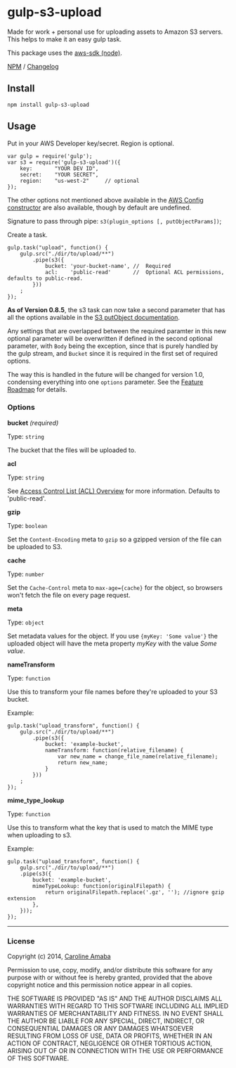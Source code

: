 # gulp-s3-upload

Made for work + personal use for uploading assets to Amazon S3 servers.  
This helps to make it an easy gulp task.

This package uses the [aws-sdk (node)](http://aws.amazon.com/sdk-for-node-js/).

[NPM](https://www.npmjs.com/package/gulp-s3-upload) / [Changelog](changelog.md)

## Install
    npm install gulp-s3-upload

## Usage

Put in your AWS Developer key/secret. Region is optional.

    var gulp = require('gulp');
    var s3 = require('gulp-s3-upload')({
        key:       "YOUR DEV ID",
        secret:    "YOUR SECRET",
        region:    "us-west-2"     // optional
    });

The other options not mentioned above available in the [AWS Config constructor](http://docs.aws.amazon.com/AWSJavaScriptSDK/latest/AWS/Config.html#constructor-property) are also available, though by default are undefined.

Signature to pass through pipe: `s3(plugin_options [, putObjectParams])`;

Create a task.

    gulp.task("upload", function() {
        gulp.src("./dir/to/upload/**")
            .pipe(s3({
                bucket: 'your-bucket-name', //  Required
                acl:    'public-read'       //  Optional ACL permissions, defaults to public-read.
            }))
        ;
    });

**As of Version 0.8.5**, the s3 task can now take a second parameter that has all the options available in the [S3 putObject documentation](http://docs.aws.amazon.com/AWSJavaScriptSDK/latest/AWS/S3.html#putObject-property).  

Any settings that are overlapped between the required paramter in this new optional parameter will be overwritten if defined in the second optional parameter, with `Body` being the exception, since that is purely handled by the gulp stream, and `Bucket` since it is required in the first set of required options.

The way this is handled in the future will be changed for version 1.0, condensing everything into one `options` parameter. See the [Feature Roadmap](roadmap.md) for details.

### Options

**bucket** *(required)*

Type: `string`

The bucket that the files will be uploaded to.


**acl**

Type: `string`

See [Access Control List (ACL) Overview](http://docs.aws.amazon.com/AmazonS3/latest/dev/acl-overview.html)
for more information.  Defaults to 'public-read'.


**gzip**

Type: `boolean`

Set the `Content-Encoding` meta to `gzip` so a gzipped version of the file can be uploaded to S3.


**cache**

Type: `number`

Set the `Cache-Control` meta to `max-age={cache}` for the object, so browsers won't fetch the file on every page request.


**meta**

Type: `object`

Set metadata values for the object. If you use `{myKey: 'Some value'}` the uploaded object will have the meta property *myKey* with the value *Some value*.


**nameTransform**

Type: `function`

Use this to transform your file names before they're uploaded to your S3 bucket.

Example:

    gulp.task("upload_transform", function() {
        gulp.src("./dir/to/upload/**")
            .pipe(s3({
                bucket: 'example-bucket',
                nameTransform: function(relative_filename) {
                    var new_name = change_file_name(relative_filename);
                    return new_name;
                }
            }))
        ;
    });


**mime_type_lookup**

Type: `function`

Use this to transform what the key that is used to match the MIME type when uploading to s3.

Example:

    gulp.task("upload_transform", function() {
        gulp.src("./dir/to/upload/**")
        .pipe(s3({
            bucket: 'example-bucket',
            mimeTypeLookup: function(originalFilepath) {
                return originalFilepath.replace('.gz', ''); //ignore gzip extension
            },
        }));
    });

----------------------------------------------------

### License

Copyright (c) 2014, [Caroline Amaba](mailto:caroline.amaba@gmail.com)

Permission to use, copy, modify, and/or distribute this software for any purpose with or without fee is hereby granted, provided that the above copyright notice and this permission notice appear in all copies.

THE SOFTWARE IS PROVIDED "AS IS" AND THE AUTHOR DISCLAIMS ALL WARRANTIES WITH REGARD TO THIS SOFTWARE INCLUDING ALL IMPLIED WARRANTIES OF MERCHANTABILITY AND FITNESS. IN NO EVENT SHALL THE AUTHOR BE LIABLE FOR ANY SPECIAL, DIRECT, INDIRECT, OR CONSEQUENTIAL DAMAGES OR ANY DAMAGES WHATSOEVER RESULTING FROM LOSS OF USE, DATA OR PROFITS, WHETHER IN AN ACTION OF CONTRACT, NEGLIGENCE OR OTHER TORTIOUS ACTION, ARISING OUT OF OR IN CONNECTION WITH THE USE OR PERFORMANCE OF THIS SOFTWARE.
